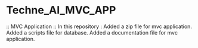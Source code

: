 # Techne_AI_MVC_APP
:: MVC Application ::
In this repository :
Added a zip file for mvc application.
Added a scripts file for database.
Added a documentation file for mvc application.
